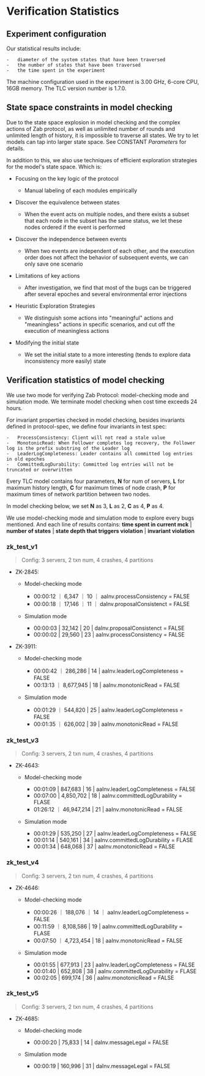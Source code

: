 # Verification Statistics 
## Experiment configuration

Our statistical results include: 

    -   diameter of the system states that have been traversed
    -   the number of states that have been traversed
    -   the time spent in the experiment

The machine configuration used in the experiment is 3.00 GHz, 6-core CPU, 16GB memory. The TLC version number is 1.7.0.

## State space constraints in model checking

Due to the state space explosion in model checking and the complex actions of Zab protocol, as well as unlimited number of rounds and unlimited length of history, it is impossible to traverse all states. We try to let models can tap into larger state space. See CONSTANT *Parameters* for details.  

In addition to this, we also use techniques of efficient exploration strategies for the model's state space. Which is:

-   Focusing on the key logic of the protocol
    -   Manual labeling of each modules empirically
-   Discover the equivalence between states
    -   When the event acts on multiple nodes, and there exists a subset that each node in the subset has the same status, we let these nodes ordered if the event is performed
-   Discover the independence between events
    -   When two events are independent of each other, and the execution order does not affect the behavior of subsequent events, we can only save one scenario

-   Limitations of key actions
    -   After investigation, we find that most of the bugs can be triggered after several epoches and several environmental error injections
-   Heuristic Exploration Strategies
    -   We distinguish some actions into "meaningful" actions and "meaningless" actions in specific scenarios, and cut off the execution of meaningless actions
-   Modifying the initial state
    -   We set the initial state to a more interesting (tends to explore data inconsistency more easily) state

## Verification statistics of model checking 
We use two mode for verifying Zab Protocol: model-checking mode and simulation mode. We terminate model checking when cost time exceeds 24 hours.

For invariant properties checked in model checking, besides invariants defined in protocol-spec, we define four invariants in test spec: 

    -   ProcessConsistency: Client will not read a stale value
    -   MonotonicRead: When Follower completes log recovery, the Follower log is the prefix substring of the Leader log
    -   LeaderLogCompleteness: Leader contains all committed log entries in old epoches
    -   CommittedLogDurability: Committed log entries will not be truncated or overwritten


Every TLC model contains four parameters, **N** for num of servers, **L** for maximum history length, **C** for maximum times of node crash, **P** for maximum times of network partition between two nodes.

In model checking below, we set **N** as 3, **L** as 2, **C** as 4, **P** as 4.

We use model-checking mode and simulation mode to explore every bugs mentioned. And each line of results contains:
**time spent in current mck** | **number of states** | **state depth that triggers violation** | **invariant violation**

### zk_test_v1
> Config: 3 servers, 2 txn num, 4 crashes, 4 partitions
- ZK-2845: 
    -   Model-checking mode
        -   00:00:12 ｜ 6,347  ｜ 10 ｜ aaInv.processConsistency = FALSE
        -   00:00:18 ｜ 17,146 ｜ 11 ｜ daInv.proposalConsistenct = FALSE

    -   Simulation mode
        -   00:00:03 | 32,142 | 20 | daInv.proposalConsistenct = FALSE
        -   00:00:02 | 29,560 | 23 | aaInv.processConsistency = FALSE

- ZK-3911:
    -   Model-checking mode
        -   00:00:42 ｜ 286,286   | 14 | aaInv.leaderLogCompleteness = FALSE
        -   00:13:13 ｜ 8,677,945 | 18 | aaInv.monotonicRead = FALSE

    -   Simulation mode
        -   00:01:29 ｜ 544,820 | 25 | aaInv.leaderLogCompleteness = FALSE
        -   00:01:35 ｜ 626,002 | 39 | aaInv.monotonicRead = FALSE


### zk_test_v3
> Config: 3 servers, 2 txn num, 4 crashes, 4 partitions

- ZK-4643:
    -   Model-checking mode
        -   00:01:09 | 847,683 | 16 | aaInv.leaderLogCompleteness = FALSE
        -   00:07:00 | 4,850,702 | 18 | aaInv.committedLogDurability = FLASE
        -   01:26:12 ｜ 46,947,214 | 21 | aaInv.monotonicRead = FALSE

    -   Simulation mode
        -   00:01:29 | 535,250 | 27 | aaInv.leaderLogCompleteness = FALSE
        -   00:01:14 | 540,161 | 34 | aaInv.committedLogDurability = FLASE
        -   00:01:34 | 648,068 | 37 | aaInv.monotonicRead = FALSE

### zk_test_v4
> Config: 3 servers, 2 txn num, 4 crashes, 4 partitions

- ZK-4646:
    -   Model-checking mode
        -   00:00:26 ｜ 188,076 ｜ 14 ｜ aaInv.leaderLogCompleteness = FALSE
        -   00:11:59 ｜ 8,108,586 | 19 | aaInv.committedLogDurability = FLASE
        -   00:07:50 ｜ 4,723,454 | 18 | aaInv.monotonicRead = FALSE

    -   Simulation mode
        -   00:01:55 | 677,913 | 23 | aaInv.leaderLogCompleteness = FALSE
        -   00:01:40 | 652,808 | 38 | aaInv.committedLogDurability = FLASE
        -   00:02:05 | 699,174 | 36 | aaInv.monotonicRead = FALSE

### zk_test_v5
> Config: 3 servers, 2 txn num, 4 crashes, 4 partitions

- ZK-4685:
    -   Model-checking mode
        -   00:00:20 | 75,833 | 14 | daInv.messageLegal = FALSE

    -   Simulation mode
        -   00:00:19 | 160,996 | 31 | daInv.messageLegal = FALSE
